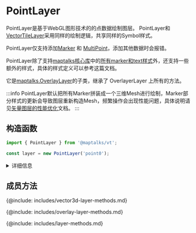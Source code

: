 # PointLayer

PointLayer是基于WebGL图形技术的的点数据绘制图层。 PointLayer和[VectorTileLayer](vector-tile-layer)采用同样的绘制逻辑，共享同样的Symbol样式。

PointLayer仅支持添加[Marker](https://maptalks.org/maptalks.js/api/0.x/Marker.html) 和 [MultiPoint](https://maptalks.org/maptalks.js/api/0.x/MultiPoint.html)，添加其他数据时会报错。

PointLayer除了支持[maptalks核心库](https://maptalks.org)中的[所有marker和text样式](https://github.com/maptalks/maptalks.js/wiki/Symbol-Reference)外，还支持一些额外的样式，具体的样式定义可以参考这篇文档。

它是[maptalks.OverlayLayer](https://maptalks.org/maptalks.js/api/0.x/OverlayLayer.html)的子类，继承了 OverlayerLayer 上所有的方法。

:::info
PointLayer默认把所有Marker拼装成一个三维Mesh进行绘制，Marker部分样式的更新会导致图层重新构造Mesh，频繁操作会出现性能问题，具体说明请见[矢量图层的性能优化](vector-perf)文档。
:::

## 构造函数

```javascript
import { PointLayer } from '@maptalks/vt';

const layer = new PointLayer('point0');
```
<details><summary>详细信息</summary>
<div>
参数：

* id\* **String** 图层id
* options\* **Object** 配置参数，可选的配置项如下：

| 配置名               |  类型   |  描述                     | 默认值 |
|  ------             | :----:  | ----                      |   :-----------:  |
|iconErrorUrl         | String  | 出现错误的图标替代图标       | null |
|collision            | Boolean | 是否开启碰撞检测            | false |
|collisionFrameLimit  | Number  | 每帧参与碰撞检测计算的时间限制，单位ms | 1 |
|sceneConfig          | Object  | 点渲染程序的sceneConfig     | 默认配置 |
|sceneConfig.fading   | Boolean | 是否开启碰撞检测的渐隐渐变   | false |
|sceneConfig.fadingDuration | Number | 碰撞检测渐隐渐变持续时间，单位ms | 16 * 14 |
|sceneConfig.fadeInDelay    | Number | 通过碰撞检测后，显示前的延迟时间，单位ms | 600 |
|sceneConfig.fadeOutDelay   | Number | 未通过碰撞检测，隐藏前的延迟时间，单位ms | 100 |
|sceneConfig.fadingDuration | Number | 碰撞检测渐隐渐变持续时间，单位ms | 16 * 14 |
|sceneConfig.depthFunc| String  | 深度测试函数，可选的值有:'always', '<=', '<', '>=', '>', '=', '!=', 'never' | 'always' |
{@include: includes/vector3d-layer-options.md}

</div>
</details>

## 成员方法

{@include: includes/vector3d-layer-methods.md}

{@include: includes/overlay-layer-methods.md}

{@include: includes/layer-methods.md}